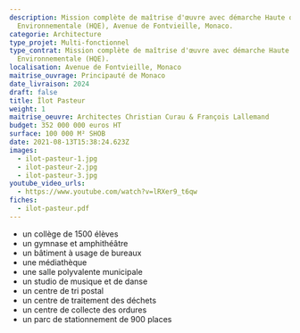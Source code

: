 ```yaml
---
description: Mission complète de maîtrise d'œuvre avec démarche Haute qualité
  Environnementale (HQE), Avenue de Fontvieille, Monaco.
categorie: Architecture
type_projet: Multi-fonctionnel
type_contrat: Mission complète de maîtrise d'œuvre avec démarche Haute qualité
  Environnementale (HQE).
localisation: Avenue de Fontvieille, Monaco
maitrise_ouvrage: Principauté de Monaco
date_livraison: 2024
draft: false
title: Îlot Pasteur
weight: 1
maitrise_oeuvre: Architectes Christian Curau & François Lallemand
budget: 352 000 000 euros HT
surface: 100 000 M² SHOB
date: 2021-08-13T15:38:24.623Z
images:
  - ilot-pasteur-1.jpg
  - ilot-pasteur-2.jpg
  - ilot-pasteur-3.jpg
youtube_video_urls:
  - https://www.youtube.com/watch?v=lRXer9_t6qw
fiches:
  - ilot-pasteur.pdf
---
```

* un collège de 1500 élèves
* un gymnase et amphithéâtre
* un bâtiment à usage de bureaux
* une médiathèque
* une salle polyvalente municipale
* un studio de musique et de danse
* un centre de tri postal
* un centre de traitement des déchets
* un centre de collecte des ordures
* un parc de stationnement de 900 places
